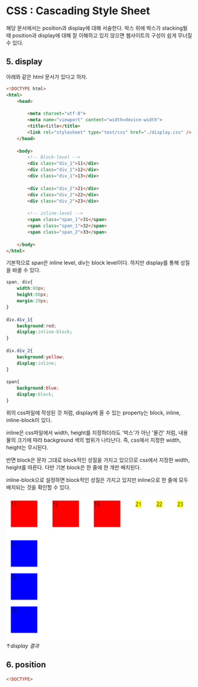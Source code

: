# CSS : Cascading Style Sheet

해당 문서에서는 position과 display에 
대해 서술한다. 박스 위에 박스가 stacking될 때 position과 display에 대해 잘 이해하고 있지 않으면 웹사이트의 구성이 쉽게 무너질 수 있다.

## 5. display
아래와 같은 html 문서가 있다고 하자.

```html
<!DOCTYPE html>
<html>
    <head>
        
        <meta charset="utf-8">
        <meta name="viewport" content="width=device-width">
        <title>title</title>
        <link rel="stylesheet" type="text/css" href="./display.css" />
    </head>

    <body>
        <!-- Block-level -->
        <div class="div_1">11</div>
        <div class="div_1">12</div>
        <div class="div_1">13</div>

        <div class="div_2">21</div>
        <div class="div_2">22</div>
        <div class="div_2">23</div>

        <!-- inline-level -->
        <span class="span_1">31</span>
        <span class="span_1">32</span>
        <span class="span_2">33</span>
        
    </body>
</html>

```

기본적으로 span은 inline level, div는 block level이다. 하지만 display를 통해 성질을 바꿀 수 있다.

```css
span, div{
    width:80px;
    height:80px;
    margin:20px;
}

div.div_1{
    background:red;
    display:inline-block;
}

div.div_2{
    background:yellow;
    display:inline;
}

span{
    background:blue;
    display:block;
}

```  

위의 css파일에 작성된 것 처럼, display에 올 수 있는 property는 block, inline, inline-block이 있다.  

inline은 css파일에서 width, height를 지정하더라도 '박스'가 아닌 '물건' 처럼, 내용물의 크기에 따라 background 색의 범위가 나타난다.  즉, css에서 지정한 width, height는 무시된다.

반면 block은 문자 그대로 block적인 성질을 가지고 있으므로 css에서 지정한 width, height를 따른다. 다만 기본 block은 한 줄에 한 개만 배치된다.  

inline-block으로 설정하면 block적인 성질은 가지고 있지만 inline으로 한 줄에 모두 배치되는 것을 확인할 수 있다.  


![display 결과](./04-css-display.png)  
↑*display 결과*  



## 6. position
```html
<!DOCTYPE>

```